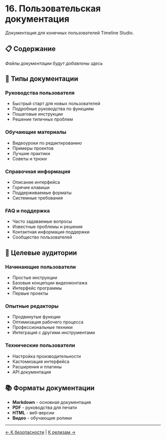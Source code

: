 # 16. Пользовательская документация

Документация для конечных пользователей Timeline Studio.

## 📋 Содержание

*Файлы документации будут добавлены здесь*

## 👥 Типы документации

### Руководства пользователя
- Быстрый старт для новых пользователей
- Подробные руководства по функциям
- Пошаговые инструкции
- Решение типичных проблем

### Обучающие материалы
- Видеоуроки по редактированию
- Примеры проектов
- Лучшие практики
- Советы и трюки

### Справочная информация
- Описание интерфейса
- Горячие клавиши
- Поддерживаемые форматы
- Системные требования

### FAQ и поддержка
- Часто задаваемые вопросы
- Известные проблемы и решения
- Контактная информация поддержки
- Сообщество пользователей

## 🎯 Целевые аудитории

### Начинающие пользователи
- Простые инструкции
- Базовые концепции видеомонтажа
- Интерфейс программы
- Первые проекты

### Опытные редакторы
- Продвинутые функции
- Оптимизация рабочего процесса
- Профессиональные техники
- Интеграция с другими инструментами

### Технические пользователи
- Настройка производительности
- Кастомизация интерфейса
- Расширения и плагины
- API документация

## 📚 Форматы документации

- **Markdown** - основная документация
- **PDF** - руководства для печати
- **HTML** - веб-версии
- **Видео** - обучающие ролики

---

[← К безопасности](../15_security/README.md) | [К релизам →](../17_releases/README.md)